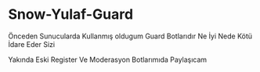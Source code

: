 # Snow-Yulaf-Guard


Önceden Sunucularda Kullanmış oldugum Guard Botlarıdır Ne İyi Nede Kötü İdare Eder Sizi 

Yakında Eski Register Ve Moderasyon Botlarımıda Paylaşıcam
